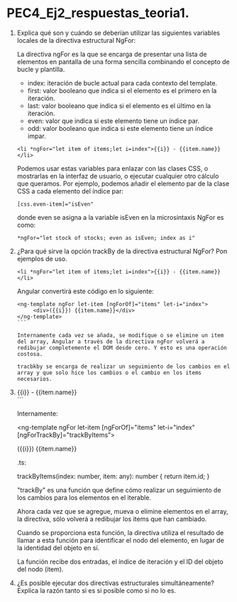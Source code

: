 # PEC4_Ej2_respuestas_teoria1.

1. Explica qué son y cuándo se deberían utilizar las siguientes variables locales de la directiva estructural NgFor:

   La directiva ngFor es la que se encarga de presentar una lista de elementos en pantalla de una forma sencilla combinando el concepto de bucle y plantilla.

   - index: iteración de bucle actual para cada contexto del template.
   - first: valor booleano que indica si el elemento es el primero en la iteración.
   - last: valor booleano que indica si el elemento es el último en la iteración.
   - even: valor que indica si este elemento tiene un índice par.
   - odd: valor booleano que indica si este elemento tiene un índice impar.

   `<li *ngFor="let item of items;let i=index">{{i}} - {{item.name}}</li>`

   Podemos usar estas variables para enlazar con las clases CSS, o mostrarlas en la interfaz de usuario, o ejecutar cualquier otro cálculo que queramos. Por ejemplo, podemos añadir el elemento par de la clase CSS a cada elemento del índice par:

   `[css.even-item]="isEven"`

   donde even se asigna a la variable isEven en la microsintaxis NgFor es como:

   `*ngFor="let stock of stocks; even as isEven; index as i"`

2. ¿Para qué sirve la opción trackBy de la directiva estructural NgFor? Pon ejemplos de uso.

   `<li *ngFor="let item of items;let i=index">{{i}} - {{item.name}}</li>`

   Angular convertirá este código en lo siguiente:

   ````
   <ng-template ngFor let-item [ngForOf]="items" let-i="index">
        <div>({{i}}) {{item.name}}</div>
   </ng-template>
   ```

   Internamente cada vez se añada, se modifique o se elimine un item del array, Angular a través de la directiva ngFor volverá a redibujar completemente el DOM desde cero. Y esto es una operación costosa.

   tracbkby se encarga de realizar un seguimiento de los cambios en el array y que solo hice los cambios o el cambio en los items necesarios.

   ````
   <li *ngFor="let item of items;let i=index;trackBy: trackByItems">
        {{i}} - {{item.name}}
   </li>
   ```

   Internamente:

   <ng-template ngFor let-item [ngForOf]="items" let-i="index" [ngForTrackBy]="trackByItems”>
    <div>({{i}}) {{item.name}}</div>
   </ng-template>

   .ts:

   trackByItems(index: number, item: any): number { return item.id; }

   "trackBy" es una función que define cómo realizar un seguimiento de los cambios para los elementos en el iterable.

   Ahora cada vez que se agregue, mueva o elimine elementos en el array, la directiva, sólo volverá a redibujar los items que han cambiado.

   Cuando se proporciona esta función, la directiva utiliza el resultado de llamar a esta función para identificar el nodo del elemento, en lugar de la identidad del objeto en sí.

   La función recibe dos entradas, el índice de iteración y el ID del objeto del nodo (item).

3. ¿Es posible ejecutar dos directivas estructurales simultáneamente? Explica la razón tanto si es si posible como si no lo es.
